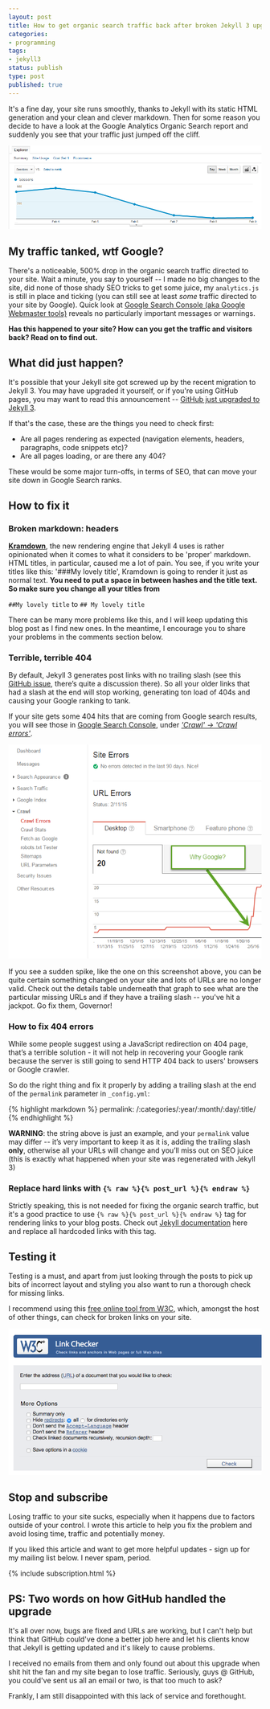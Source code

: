 ```yaml
---
layout: post
title: How to get organic search traffic back after broken Jekyll 3 upgrade
categories:
- programming
tags:
- jekyll3
status: publish
type: post
published: true
---
```

It's a fine day, your site runs smoothly, thanks to Jekyll with its static HTML generation and your
clean and clever markdown. Then for some reason you decide to have a look at the Google Analytics
Organic Search report and suddenly you see that your traffic just jumped off the cliff.

![Sudden drop in Google Analytics Organic Search Results][1]

## My traffic tanked, wtf Google?

There's a noticeable, 500% drop in the organic search traffic directed to your site. Wait a minute,
you say to yourself -- I made no big changes to the site, did none of those shady SEO tricks to get
some juice, my `analytics.js` is still in place and ticking (you can still see at least _some_
traffic directed to your site by Google). Quick look at [Google Search Console (aka Google Webmaster tools)][2] 
reveals no particularly important messages or warnings.

__Has this happened to your site? How can you get the traffic and visitors back? Read on to find out.__

## What did just happen?

It's possible that your Jekyll site got screwed up by the recent migration to Jekyll 3. You may have
upgraded it yourself, or if you're using GitHub pages, you may want to read this announcement --
[GitHub just upgraded to Jekyll 3][3].

If that's the case, these are the things you need to check first:

 - Are all pages rendering as expected (navigation elements, headers, paragraphs, code snippets etc)?
 - Are all pages loading, or are there any 404?

These would be some major turn-offs, in terms of SEO, that can move your site down in Google Search
ranks.

## How to fix it

### Broken markdown: headers

[__Kramdown__][4], the new rendering engine that Jekyll 4 uses is rather opinionated when it comes
to what it considers to be 'proper' markdown. HTML titles, in particular, caused me a lot of
pain.  You see, if you write your titles like this: '\#\#\#My lovely title', Kramdown is going to
render it just as normal text. __You need to put a space in between hashes and the title text.
So make sure you change all your titles from__

`##My lovely title` to `## My lovely title`

There can be many more problems like this, and I will keep updating this blog post as I find new
ones.  In the meantime, I encourage you to share your problems in the comments section below.

### Terrible, terrible 404
By default, Jekyll 3 generates post links with no trailing slash (see this [GitHub issue][5], there’s
quite a discussion there). So all your older links that had a slash at the end will stop working,
generating ton load of 404s and causing your Google ranking to tank.

If your site gets some 404 hits that are coming from Google search results, you will see those in
[Google Search Console][2], under [_'Crawl' -> 'Crawl errors'_][7].

![Crawl Errors shows you 404s][6]

If you see a sudden spike, like the one on this screenshot above, you can be quite certain something
changed on your site and lots of URLs are no longer valid. Check out the details table underneath
that graph to see what are the particular missing URLs and if they have a trailing slash -- you've
hit a jackpot. Go fix them, Governor!

### How to fix 404 errors

While some people suggest using a JavaScript redirection on 404 page, that’s a terrible solution -
it will not help in recovering your Google rank because the server is still going to send HTTP 404
back to users' browsers or Google crawler.

So do the right thing and fix it properly by adding a trailing slash at the end of the `permalink`
parameter in `_config.yml`:

{% highlight markdown %}
permalink: /:categories/:year/:month/:day/:title/
{% endhighlight %}

__WARNING__: the string above is just an example, and your `permalink` value may differ -- it’s very
important to keep it as it is, adding the trailing slash __only__, otherwise all your URLs will
change and you’ll miss out on SEO juice (this is exactly what happened when your site was
regenerated with Jekyll 3)

### Replace hard links with `{% raw %}{% post_url %}{% endraw %}`
Strictly speaking, this is not needed for fixing the organic search traffic, but it's a good practice
to use `{% raw %}{% post_url %}{% endraw %}` tag for rendering links to your blog posts. Check out [Jekyll documentation][8] 
here and replace all hardcoded links with this tag.

## Testing it
Testing is a must, and apart from just looking through the posts to pick up bits of incorrect
layout and styling you also want to run a thorough check for missing links.

I recommend using this [free online tool from W3C][9], which, amongst the host of other things, can check for
broken links on your site.

![W3C Validator tool][10]

## Stop and subscribe
Losing traffic to your site sucks, especially when it happens due to factors outside of your
control. I wrote this article to help you fix the problem and avoid losing time, traffic and
potentially money.

If you liked this article and want to get more helpful updates - sign up for my mailing list below. 
I never spam, period.

{% include subscription.html %}

## PS: Two words on how GitHub handled the upgrade
It's all over now, bugs are fixed and URLs are working, but I can't help but think that GitHub
could've done a better job here and let his clients know that Jekyll is getting updated and it's
likely to cause problems.

I received no emails from them and only found out about this upgrade when shit hit the fan and my site
began to lose traffic. Seriously, guys @ GitHub, you could've sent us all an email or two, is that too
much to ask?

Frankly, I am still disappointed with this lack of service and forethought.

[1]:/img/jekyll/drop.png
[2]:https://www.google.com/webmasters/tools/
[3]:https://github.com/blog/2100-github-pages-now-faster-and-simpler-with-jekyll-3-0
[4]:http://kramdown.gettalong.org
[5]:https://github.com/jekyll/jekyll/issues/4440
[6]:/img/jekyll/404s.png
[7]:https://www.google.com/webmasters/tools/crawl-errors
[8]:http://jekyllrb.com/docs/templates/#post-url
[9]:https://validator.w3.org/checklink
[10]:/img/jekyll/w3cvalidator.png
